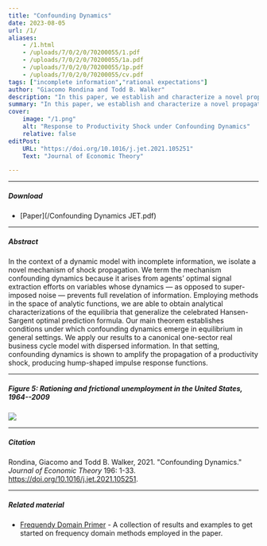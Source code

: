 ```yaml
---
title: "Confounding Dynamics" 
date: 2023-08-05
url: /1/
aliases: 
    - /1.html
    - /uploads/7/0/2/0/70200055/1.pdf
    - /uploads/7/0/2/0/70200055/1a.pdf
    - /uploads/7/0/2/0/70200055/1p.pdf
    - /uploads/7/0/2/0/70200055/cv.pdf
tags: ["incomplete information","rational expectations"]
author: "Giacomo Rondina and Todd B. Walker"
description: "In this paper, we establish and characterize a novel propagation mechanism under rational expectations, which we term confounding dynamics." 
summary: "In this paper, we establish and characterize a novel propagation mechanism under rational expectations, which we term confounding dynamics, that is responsible for the persistence of imperfect information across economic agents over time on relevant economic variables even when equilibrium variables are observed. " 
cover:
    image: "/1.png"
    alt: "Response to Productivity Shock under Confounding Dynamics"
    relative: false
editPost:
    URL: "https://doi.org/10.1016/j.jet.2021.105251"
    Text: "Journal of Economic Theory"

---
```


---

##### Download

+ [Paper](/Confounding Dynamics JET.pdf)

---

##### Abstract

In the context of a dynamic model with incomplete information, we isolate a novel mechanism of shock propagation. We term the mechanism confounding dynamics because it arises from agents’ optimal signal extraction efforts on variables whose dynamics — as opposed to super-imposed noise — prevents full revelation of information. Employing methods in the space of analytic functions, we are able to obtain analytical characterizations of the equilibria that generalize the celebrated Hansen-Sargent optimal prediction formula. Our main theorem establishes conditions under which confounding dynamics emerge in equilibrium in general settings. We apply our results to a canonical one-sector real business cycle model with dispersed information. In that setting, confounding dynamics is shown to amplify the propagation of a productivity shock, producing hump-shaped impulse response functions.

---

##### Figure 5: Rationing and frictional unemployment in the United States, 1964--2009

![](/1f.png)

---

##### Citation

Rondina, Giacomo and Todd B. Walker, 2021. "Confounding Dynamics." *Journal of Economic Theory* 196: 1-33. https://doi.org/10.1016/j.jet.2021.105251.

---

##### Related material

+ [Frequendy Domain Primer](/1p.pdf) - A collection of results and examples to get started on frequency domain methods employed in the paper.


